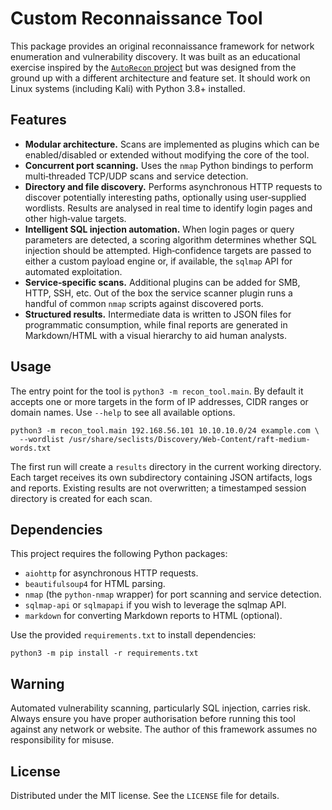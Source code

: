 # Custom Reconnaissance Tool

This package provides an original reconnaissance framework for network
enumeration and vulnerability discovery.  It was built as an
educational exercise inspired by the [`AutoRecon` project](https://github.com/Tib3rius/AutoRecon)
but was designed from the ground up with a different architecture and feature
set.  It should work on Linux systems (including Kali) with Python 3.8+
installed.

## Features

- **Modular architecture.**  Scans are implemented as plugins which can be
  enabled/disabled or extended without modifying the core of the tool.
- **Concurrent port scanning.**  Uses the `nmap` Python bindings to perform
  multi‑threaded TCP/UDP scans and service detection.
- **Directory and file discovery.**  Performs asynchronous HTTP requests to
  discover potentially interesting paths, optionally using user‑supplied
  wordlists.  Results are analysed in real time to identify login pages and
  other high‑value targets.
- **Intelligent SQL injection automation.**  When login pages or query
  parameters are detected, a scoring algorithm determines whether SQL
  injection should be attempted.  High‑confidence targets are passed to
  either a custom payload engine or, if available, the `sqlmap` API for
  automated exploitation.
- **Service‑specific scans.**  Additional plugins can be added for SMB,
  HTTP, SSH, etc.  Out of the box the service scanner plugin runs a handful
  of common `nmap` scripts against discovered ports.
- **Structured results.**  Intermediate data is written to JSON files for
  programmatic consumption, while final reports are generated in
  Markdown/HTML with a visual hierarchy to aid human analysts.

## Usage

The entry point for the tool is `python3 -m recon_tool.main`.  By default it
accepts one or more targets in the form of IP addresses, CIDR ranges or
domain names.  Use `--help` to see all available options.

```
python3 -m recon_tool.main 192.168.56.101 10.10.10.0/24 example.com \
  --wordlist /usr/share/seclists/Discovery/Web-Content/raft-medium-words.txt
```

The first run will create a `results` directory in the current working
directory.  Each target receives its own subdirectory containing JSON
artifacts, logs and reports.  Existing results are not overwritten; a
timestamped session directory is created for each scan.

## Dependencies

This project requires the following Python packages:

- `aiohttp` for asynchronous HTTP requests.
- `beautifulsoup4` for HTML parsing.
- `nmap` (the `python-nmap` wrapper) for port scanning and service
  detection.
- `sqlmap-api` or `sqlmapapi` if you wish to leverage the sqlmap API.
- `markdown` for converting Markdown reports to HTML (optional).

Use the provided `requirements.txt` to install dependencies:

```
python3 -m pip install -r requirements.txt
```

## Warning

Automated vulnerability scanning, particularly SQL injection, carries risk.
Always ensure you have proper authorisation before running this tool against
any network or website.  The author of this framework assumes no
responsibility for misuse.

## License

Distributed under the MIT license.  See the `LICENSE` file for details.
